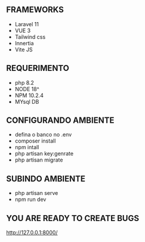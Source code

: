 ## FRAMEWORKS

-   Laravel 11
-   VUE 3
-   Tailwind css
-   Innertia
-   Vite JS

## REQUERIMENTO

-   php 8.2
-   NODE 18^
-   NPM 10.2.4
-   MYsql DB

## CONFIGURANDO AMBIENTE

-   defina o banco no .env
-   composer install
-   npm intall
-   php artisan key:genrate
-   php artisan migrate

## SUBINDO AMBIENTE

-   php artisan serve
-   npm run dev

## YOU ARE READY TO  CREATE BUGS

http://127.0.0.1:8000/
